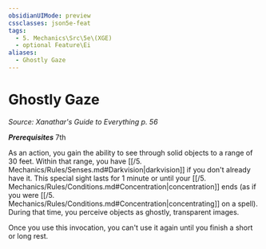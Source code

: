 ```yaml
---
obsidianUIMode: preview
cssclasses: json5e-feat
tags:
  - 5. Mechanics\Src\5e\(XGE)
  - optional Feature\Ei
aliases:
  - Ghostly Gaze
---
```

# Ghostly Gaze
*Source: Xanathar's Guide to Everything p. 56*  

***Prerequisites*** 7th

As an action, you gain the ability to see through solid objects to a range of 30 feet. Within that range, you have [[/5. Mechanics/Rules/Senses.md#Darkvision\|darkvision]] if you don't already have it. This special sight lasts for 1 minute or until your [[/5. Mechanics/Rules/Conditions.md#Concentration\|concentration]] ends (as if you were [[/5. Mechanics/Rules/Conditions.md#Concentration\|concentrating]] on a spell). During that time, you perceive objects as ghostly, transparent images.

Once you use this invocation, you can't use it again until you finish a short or long rest.
